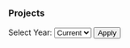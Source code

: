 <div class="projects-nav flex flex-jc-ctr">
          <div class="projects-nav-container flex flex-ai-ctr flex-jc-sb">
            <h3>Projects</h3>
            <form action="#" class="flex">
              <label for="year">Select Year:</label>
              <select name="school" id="schoolContainer">
                <option value="current" selected="current">Current</option>
                <option value="project-2022">2022</option>
                <option value="project-2021">2021</option>
                <option value="project-2020">2020</option>
                <option value="project-2019">2019</option>
                <option value="project-2018">2018</option>
                <option value="project-2017">2017</option>
              </select>
              <input type="submit" value="Apply" />
            </form>
          </div>
        </div>